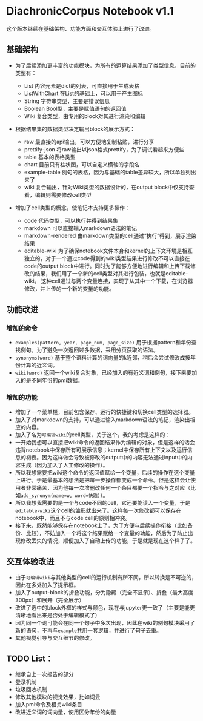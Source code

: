 # DiachronicCorpus Notebook v1.1

这个版本继续在基础架构、功能方面和交互体验上进行了改进。

## 基础架构

* 为了后续添加更丰富的功能模块，为所有的运算结果添加了类型信息，目前的类型有：
  * List
    内容元素是dict的列表，可直接用于生成表格
  * ListWithChart
    在List的基础上，可以用于产生图标
  * String
    字符串类型，主要是错误信息
  * Boolean
    Bool型，主要是赋值语句的返回值
  * Wiki
    复合类型，由专用的block对其进行渲染和编辑

* 根据结果集的数据类型决定输出block的展示方式：
  * raw
    最直接的api输出，可以方便地复制粘贴，进行分享
  * prettify-json
    将raw输出以json格式prettify，为了调试看起来方便些
  * table
    基本的表格类型
  * chart
    目前只有柱状图，可以自定义横轴的字段名
  * example-table
    例句的表格，因为与基础的table差异较大，所以单独列出来了
  * wiki
    复合输出，针对Wiki类型的数据设计的，在output block中仅支持查看，编辑则需要修改cell类型

* 增加了cell类型的概念，使笔记本支持更多操作：
  * code
    代码类型，可以执行并得到结果集
  * markdown
    可以直接输入markdown语法的笔记
  * markdown-rendered
    由markdown类型的cell通过“执行”得到，展示渲染结果
  * editable-wiki
    为了确保notebook文件本身和kernel的上下文环境是相互独立的，对于一个通过code得到的wiki类型结果进行修改不可以直接在code的output block中进行。同时为了能够方便地进行编辑和上传下载修改的结果，我们用了一个新的cell类型对其进行包装，也就是editable-wiki。
    这种cell通过与两个变量连接，实现了从其中一个下载，在浏览器修改，并上传的一个新的变量的功能。

## 功能改进

### 增加的命令

* `examples(pattern, year, page_num, page_size)`
用于根据pattern和年份查找例句。为了避免一次返回过多数据，采用分页获取的语法。
* `synonyms(word)`
基于整个语料计算的词向量的k近邻，稍后会尝试修改成按年份计算的近义词。
* `wiki(word)`
返回一个wiki复合对象，已经加入的有近义词和例句，接下来要加入的是不同年份的pmi数据。

### 增加的功能

* 增加了一个菜单栏，目前包含保存、运行的快捷键和切换cell类型的选择器。
* 加入了对markdown的支持，可以通过输入markdown语法的笔记，渲染出相应的内容。
* 加入了名为`可编辑wiki`的cell类型，关于这个，我的考虑是这样的：
* 一开始我想可以直接把wiki命令的返回结果作为编辑的对象，但是这样的话会违背notebook中保存所有可展示信息；kernel中保存所有上下文以及运行信息的初衷。因为这样做会导致被修改的output中的内容无法通过input中的内容生成（因为加入了人工修改的操作）。
* 所以我想需要把wiki这个命令的返回值赋给一个变量，后续的操作在这个变量上进行。于是最基本的想法是把每一步操作都变成一个命令。但是这样会让使用者非常痛苦，因为他每一次增删改任何一个条目都要一个指令与之对应（比如`add_synonym(name=w, word=快跑)`）。
* 所以我想我需要的是一个与code不同的cell，它还要能读入一个变量，于是`editable-wiki`这个cell的雏形就出来了。这样每一次修改都可以保存在notebook中，而且不与code cell的原则相冲突。
* 接下来，既然能够保存在notebook上了，为了方便与后续操作衔接（比如备份、比较），不妨加入一个将这个结果赋给一个变量的功能，然后为了防止出现修改丢失的情况，顺便加入了自动上传的功能，于是就是现在这个样子了。

## 交互体验改进

* 由于`可编辑wiki`与其他类型的cell的运行机制有所不同，所以转换是不可逆的，因此在多处加入了提示框。
* 加入了output-block的折叠功能，分为隐藏（完全不显示）、折叠（最大高度300px）和展开（完全展示）
* 改进了选中的block外框的样式与颜色，现在与jupyter更一致了（主要是能更清晰地看出来是否处于编辑模式了）
* 因为同一个词可能会在同一个句子中多次出现，因此在wiki的例句模块采用了新的语句，不再与`example`共用一套逻辑，并进行了句子去重。
* 其他视觉引导与交互细节的修改。

## TODO List：

* 继承自上一次报告的部分
* 登录机制
* 垃圾回收机制
* 修改其他模块的视觉效果，比如词云
* 加入pmi命令及相关wiki条目
* 改进近义词的词向量，使用区分年份的向量

